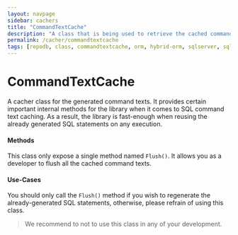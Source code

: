 ```yaml
---
layout: navpage
sidebar: cachers
title: "CommandTextCache"
description: "A class that is being used to retrieve the cached command texts within RepoDb library."
permalink: /cacher/commandtextcache
tags: [repodb, class, commandtextcache, orm, hybrid-orm, sqlserver, sqlite, mysql, postgresql]
---
```


# CommandTextCache

A cacher class for the generated command texts. It provides certain important internal methods for the library when it comes to SQL command text caching. As a result, the library is fast-enough when reusing the already generated SQL statements on any execution.

#### Methods

This class only expose a single method named `Flush()`. It allows you as a developer to flush all the cached command texts.

#### Use-Cases

You should only call the `Flush()` method if you wish to regenerate the already-generated SQL statements, otherwise, please refrain of using this class.

> We recommend to not to use this class in any of your development.